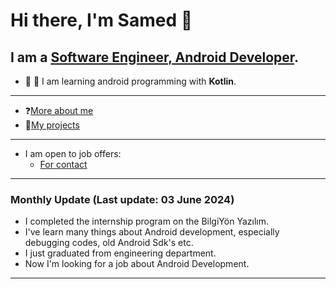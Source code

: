 # Hi there, I'm Samed 👋
## I am a [Software Engineer, Android Developer](https://www.linkedin.com/in/samed-temiz-389aa0196/).
- 🔭 🌱 I am learning android programming with **Kotlin**.
  
---

- ❓[More about me](https://samedtemiz.github.io)
- 💼[My projects](https://github.com/SamedTemiz?tab=repositories)

---

- I am open to job offers: 
  - [For contact](https://www.linkedin.com/in/samed-temiz-389aa0196/)
  
---

### Monthly Update (Last update: 03 June 2024) 

- I completed the internship program on the BilgiYön Yazılım.
- I've learn many things about Android development, especially debugging codes, old Android Sdk's etc.
- I just graduated from engineering department.
- Now I'm looking for a job about Android Development.

---
